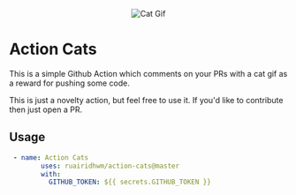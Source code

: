 <p align="center">
  <img alt="Cat Gif" src="https://media.giphy.com/media/Maz1hoeGskARW/giphy.gif">
</p>

# Action Cats

This is a simple Github Action which comments on your PRs with a cat gif as a reward for pushing some code.

This is just a novelty action, but feel free to use it. If you'd like to contribute then just open a PR.

## Usage

```yaml
 - name: Action Cats
        uses: ruairidhwm/action-cats@master
        with:
          GITHUB_TOKEN: ${{ secrets.GITHUB_TOKEN }}
```